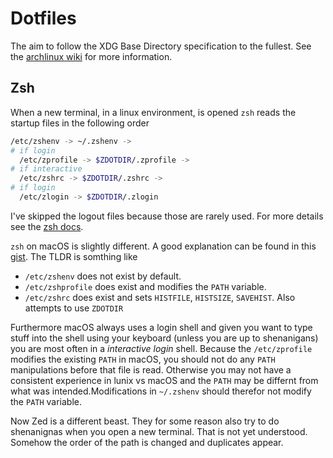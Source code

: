 # Dotfiles

The aim to follow the XDG Base Directory specification to the fullest. See the [archlinux wiki](https://wiki.archlinux.org/title/XDG_Base_Directory) for more information.

## Zsh

When a new terminal, in a linux environment, is opened `zsh` reads the startup files in the following order

```sh
/etc/zshenv -> ~/.zshenv ->
# if login
  /etc/zprofile -> $ZDOTDIR/.zprofile ->
# if interactive
  /etc/zshrc -> $ZDOTDIR/.zshrc ->
# if login
  /etc/zlogin -> $ZDOTDIR/.zlogin
```

I've skipped the logout files because those are rarely used. For more details see the [zsh docs](https://zsh.sourceforge.io/Doc/Release/Files.html).

`zsh` on macOS is slightly different. A good explanation can be found in this [gist](https://gist.github.com/Linerre/f11ad4a6a934dcf01ee8415c9457e7b2). The TLDR is somthing like

- `/etc/zshenv` does not exist by default.
- `/etc/zshprofile` does exist and modifies the `PATH` variable.
- `/etc/zshrc` does exist and sets `HISTFILE`, `HISTSIZE`, `SAVEHIST`. Also attempts to use `ZDOTDIR`

Furthermore macOS always uses a login shell and given you want to type stuff into the shell using your keyboard (unless you are up to shenanigans) you are most often in a _interactive login_ shell. Because the `/etc/zprofile` modifies the existing `PATH` in macOS, you should not do any `PATH` manipulations before that file is read. Otherwise you may not have a consistent experience in lunix vs macOS and the `PATH` may be differnt from what was intended.Modifications in `~/.zshenv` should therefor not modify the `PATH` variable.

Now Zed is a different beast. They for some reason also try to do shenanignas when you open a new terminal. That is not yet understood. Somehow the order of the path is changed and duplicates appear.

